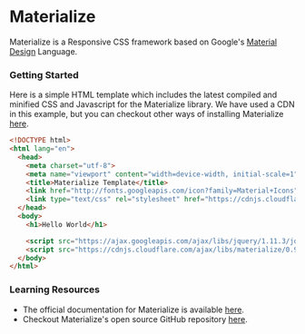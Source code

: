 # Materialize

Materialize is a Responsive CSS framework based on Google's [Material Design](https://design.google.com/spec/) Language.

### Getting Started

Here is a simple HTML template which includes the latest compiled and minified CSS and Javascript for the Materialize library.
We have used a CDN in this example, but you can checkout other ways of installing Materialize [here](http://materializecss.com/getting-started).

```html
<!DOCTYPE html>
<html lang="en">
  <head>
    <meta charset="utf-8">
    <meta name="viewport" content="width=device-width, initial-scale=1">
    <title>Materialize Template</title>
    <link href="http://fonts.googleapis.com/icon?family=Material+Icons" rel="stylesheet">
    <link type="text/css" rel="stylesheet" href="https://cdnjs.cloudflare.com/ajax/libs/materialize/0.97.6/css/materialize.min.css" media="screen,projection"/>
  </head>
  <body>
    <h1>Hello World</h1>

    <script src="https://ajax.googleapis.com/ajax/libs/jquery/1.11.3/jquery.min.js"></script>
    <script src="https://cdnjs.cloudflare.com/ajax/libs/materialize/0.97.6/js/materialize.min.js"></script>
  </body>
</html>
```

### Learning Resources

- The official documentation for Materialize is available [here](https://materializecss.com/).
- Checkout Materialize's open source GitHub repository [here](https://github.com/Dogfalo/materialize).
